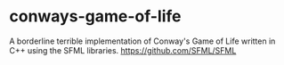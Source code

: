 # conways-game-of-life
A borderline terrible implementation of Conway's Game of Life written in C++ using the SFML libraries.
https://github.com/SFML/SFML
